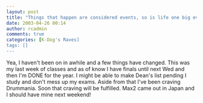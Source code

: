 ```yaml
---
layout: post
title: "Things that happen are considered events, so is life one big event that happens?"
date: 2003-04-26 00:14
author: rcadmin
comments: true
categories: [K-Dog's Raves]
tags: []
---
```

Yea, I haven't been on in awhile and a few things have changed. This was my last week of classes and as of know I have finals until next Wed and then I'm DONE for the year. I might be able to make Dean's list pending I study and don't mess up my exams. Aside from that I've been craving Drummania. Soon that craving will be fulfilled. Max2 came out in Japan and I should have mine next weekend!
